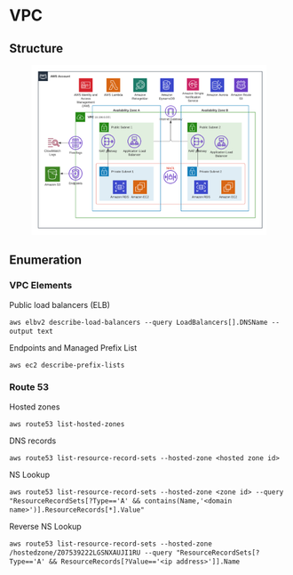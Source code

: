 # VPC

## Structure

<figure><img src="../.gitbook/assets/image (1).png" alt=""><figcaption></figcaption></figure>

## Enumeration

### VPC Elements

Public load balancers (ELB)

```
aws elbv2 describe-load-balancers --query LoadBalancers[].DNSName --output text
```

Endpoints and Managed Prefix List

```
aws ec2 describe-prefix-lists
```

### Route 53

Hosted zones

```
aws route53 list-hosted-zones
```

DNS records

```
aws route53 list-resource-record-sets --hosted-zone <hosted zone id>
```

NS Lookup

```
aws route53 list-resource-record-sets --hosted-zone <zone id> --query "ResourceRecordSets[?Type=='A' && contains(Name,'<domain name>')].ResourceRecords[*].Value"
```

Reverse NS Lookup

```
aws route53 list-resource-record-sets --hosted-zone /hostedzone/Z07539222LGSNXAUJI1RU --query "ResourceRecordSets[?Type=='A' && ResourceRecords[?Value=='<ip address>']].Name
```

